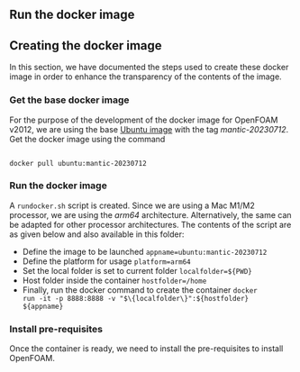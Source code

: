 
## Run the docker image


## Creating the docker image
In this section, we have documented the steps used to create these docker image in order to enhance the transparency of the contents of the image.

### Get the base docker image

For the purpose of the development of the docker image for OpenFOAM v2012, we are using the base [Ubuntu image](https://hub.docker.com/_/ubuntu/tags) with the tag *mantic-20230712*. Get the docker image using the command

<code>
docker pull ubuntu:mantic-20230712
</code>

### Run the docker image

A <code>rundocker.sh</code> script is created. Since we are using a Mac M1/M2 processor, we are using the *arm64* architecture. Alternatively, the same can be adapted for other processor architectures. The contents of the script are as given below and also available in this folder:

- Define the image to be launched
<code>appname=ubuntu:mantic-20230712</code>
- Define the platform for usage
<code>platform=arm64</code>
- Set the local folder is set to current folder
<code>localfolder=${PWD}</code>
- Host folder inside the container
<code>hostfolder=/home</code>
- Finally, run the docker command to create the container 
<code>docker run -it -p 8888:8888 -v "$\{localfolder\}":$\{hostfolder\} $\{appname\}</code>

### Install pre-requisites
Once the container is ready, we need to install the pre-requisites to install OpenFOAM.
